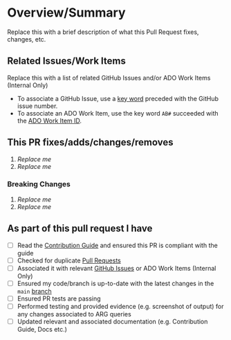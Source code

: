 <!-- Thank you for submitting a Pull Request. Please fill out the template below.-->

# Overview/Summary

Replace this with a brief description of what this Pull Request fixes, changes, etc.

## Related Issues/Work Items

Replace this with a list of related GitHub Issues and/or ADO Work Items (Internal Only)

- To associate a GitHub Issue, use a [key word](https://docs.github.com/en/issues/tracking-your-work-with-issues/linking-a-pull-request-to-an-issue#linking-a-pull-request-to-an-issue-using-a-keyword) preceded with the GitHub issue number.
- To associate an ADO Work Item, use the key word `AB#` succeeded with the [ADO Work Item ID](https://docs.github.com/en/issues/tracking-your-work-with-issues/linking-a-pull-request-to-an-issue#linking-a-pull-request-to-an-issue-using-a-keyword).

## This PR fixes/adds/changes/removes

1. _Replace me_
2. _Replace me_

### Breaking Changes

1. _Replace me_
2. _Replace me_

## As part of this pull request I have

- [ ] Read the [Contribution Guide](https://azure.github.io/Azure-Proactive-Resiliency-Library-v2/contributing) and ensured this PR is compliant with the guide
- [ ] Checked for duplicate [Pull Requests](https://github.com/Azure/Azure-Proactive-Resiliency-Library-v2/pulls)
- [ ] Associated it with relevant [GitHub Issues](https://github.com/Azure/Azure-Proactive-Resiliency-Library-v2/issues) or ADO Work Items (Internal Only)
- [ ] Ensured my code/branch is up-to-date with the latest changes in the `main` [branch](https://github.com/Azure/Azure-Proactive-Resiliency-Library-v2/tree/main)
- [ ] Ensured PR tests are passing
- [ ] Performed testing and provided evidence (e.g. screenshot of output) for any changes associated to ARG queries
- [ ] Updated relevant and associated documentation (e.g. Contribution Guide, Docs etc.)
